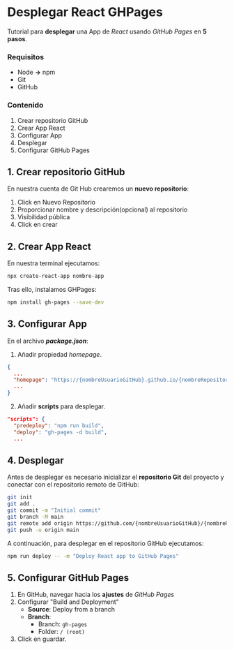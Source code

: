 # Desplegar React GHPages
Tutorial para **desplegar** una App de *React* usando *GitHub Pages* en **5 pasos**.
### Requisitos
- Node **→** npm
- Git
- GitHub
### Contenido
1. Crear repositorio GitHub
2. Crear App React
3. Configurar App
4. Desplegar
5. Configurar GitHub Pages
## 1. Crear repositorio GitHub
En nuestra cuenta de Git Hub crearemos un **nuevo repositorio**:
1. Click en Nuevo Repositorio
2. Proporcionar nombre y descripción(opcional) al repositorio
3. Visibilidad pública
4. Click en crear
## 2. Crear App React
En nuestra terminal ejecutamos:
```bash
npx create-react-app nombre-app
```
Tras ello, instalamos GHPages:
```bash
npm install gh-pages --save-dev
```
## 3. Configurar App
En el archivo ***package.json***:
1. Añadir propiedad *homepage*.
```json
{
  ...
  "homepage": "https://{nombreUsuarioGitHub}.github.io/{nombreRepositorio}",
  ...
}
```
2. Añadir **scripts** para desplegar.
```json
"scripts": {
  "predeploy": "npm run build",
  "deploy": "gh-pages -d build",
  ...
```
## 4. Desplegar
Antes de desplegar es necesario inicializar el **repositorio Git** del proyecto y conectar con el repositorio remoto de GitHub:
```bash
git init
git add .
git commit -m "Initial commit"
git branch -M main
git remote add origin https://github.com/{nombreUsuarioGitHub}/{nombreRepositorio}.git
git push -u origin main
```
A continuación, para desplegar en el repositorio GitHub ejecutamos:
```bash
npm run deploy -- -m "Deploy React app to GitHub Pages"
```
## 5. Configurar GitHub Pages
1. En GitHub, navegar hacia los **ajustes** de *GitHub Pages*
2. Configurar "Build and Deployment"
	- **Source**: Deploy from a branch
	- **Branch**:
	  -   Branch:  `gh-pages`
      -   Folder:  `/ (root)`
 3. Click en guardar.
